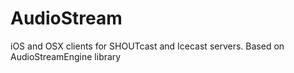 # AudioStream
iOS and OSX clients for SHOUTcast and Icecast servers. Based on AudioStreamEngine library
